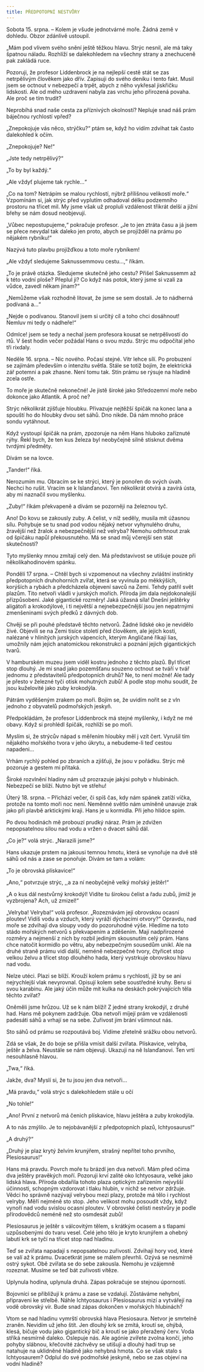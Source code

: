 ```yaml
---
title: PŘEDPOTOPNÍ NESTVŮRY
---
```


Sobota 15. srpna. – Kolem je všude jednotvárné moře. Žádná země v dohledu. Obzor zdánlivě ustoupil.

„Mám pod vlivem svého snění ještě těžkou hlavu. Strýc nesnil, ale má taky špatnou náladu. Rozhlíží se dalekohledem na všechny strany a znechuceně pak zakládá ruce.

Pozoruji, že profesor Liddenbrock je na nejlepší cestě stát se zas netrpělivým člověkem jako dřív. Zapisuji do svého deníku i tento fakt. Musil jsem se octnout v nebezpečí a trpět, abych z něho vykřesal jiskřičku lidskosti. Ale od mého uzdravení nabyla zas vrchu jeho přirozená povaha. Ale proč se tím trudit?

Neprobíhá snad naše cesta za příznivých okolností? Nepluje snad náš prám báječnou rychlostí vpřed?

„Znepokojuje vás něco, strýčku?“ ptám se, když ho vidím zdvihat tak často dalekohled k očím.

„Znepokojuje? Ne!“

„Jste tedy netrpělivý?“

„To by byl každý.“

„Ale vždyť plujeme tak rychle…“

„Co na tom? Netrápím se malou rychlostí, nýbrž přílišnou velikostí moře.“ Vzpomínám si, jak strýc před vyplutím odhadoval délku podzemního prostoru na třicet mil. My jsme však už propluli vzdálenost třikrát delší a jižní břehy se nám dosud neobjevují.

„Vůbec nepostupujeme,“ pokračuje profesor. „Je to jen ztráta času a já jsem se přece nevydal tak daleko jen proto, abych se projížděl na prámu po nějakém rybníku!“

Nazývá tuto plavbu projížďkou a toto moře rybníkem!

„Ale vždyť sledujeme Saknussemmovu cestu...,“ říkám.

„To je právě otázka. Sledujeme skutečně jeho cestu? Přišel Saknussemm až k této vodní ploše? Přeplul ji? Co když nás potok, který jsme si vzali za vůdce, zavedl někam jinam?“

„Nemůžeme však rozhodně litovat, že jsme se sem dostali. Je to nádherná podívaná a...“

„Nejde o podívanou. Stanovil jsem si určitý cíl a toho chci dosáhnout! Nemluv mi tedy o nádheře!“

Odmlce! jsem se tedy a nechal jsem profesora kousat se netrpělivostí do rtů. V šest hodin večer požádal Hans o svou mzdu. Strýc mu odpočítal jeho tři rixdaly.

Neděle 16. srpna. – Nic nového. Počasí stejné. Vítr lehce sílí. Po probuzení se zajímám především o intenzitu světla. Stále se totiž bojím, že elektrická zář potemni a pak zhasne. Není tomu tak. Stín prámu se rýsuje na hladině zcela ostře.

To moře je skutečně nekonečné! Je jistě široké jako Středozemní moře nebo dokonce jako Atlantik. A proč ne?

Strýc několikrát zjišťuje hloubku. Přivazuje nejtěžší špičák na konec lana a spouští ho do hloubky dvou set sáhů. Dno nikde. Dá nám mnoho práce sondu vytáhnout.

Když vystoupí špičák na prám, zpozoruje na něm Hans hluboko zaříznuté rýhy. Řekl bych, že ten kus železa byl neobyčejně silně stisknut dvěma tvrdými předměty.

Dívám se na lovce.

„Tander!“ říká.

Nerozumím mu. Obracím se ke strýci, který je ponořen do svých úvah. Nechci ho rušit. Vracím se k Islanďanovi. Ten několikrát otvírá a zavírá ústa, aby mi naznačil svou myšlenku.

„Zuby!“ říkám překvapeně a dívám se pozorněji na železnou tyč.

Ano! Do kovu se zakously zuby. A čelist, v níž seděly, musila mít úžasnou sílu. Pohybuje se tu snad pod vodou nějaký netvor vyhynulého druhu, žravější než žralok a nebezpečnější než velryba? Nemohu odtrhnout zrak od špičáku napůl překousnutého. Má se snad můj včerejší sen stát skutečností?

Tyto myšlenky mnou zmítají celý den. Má představivost se utišuje pouze při několikahodinovém spánku.

Pondělí 17 srpna. – Chtěl bych si vzpomenout na všechny zvláštní instinkty předpotopních druhohorních zvířat, která se vyvinula po měkkýších, korýších a rybách a předcházela objevení savců na Zemi. Tehdy patřil svět plazům. Tito netvoři vládli v jurských mořích. Příroda jim dala nejdokonalejší přizpůsobení. Jaké gigantické rozměry! Jaká úžasná síla! Dnešní ještěrky aligátoři a krokodýlové, i ti největší a nejnebezpečnější jsou jen nepatrnými zmenšeninami svých předků z dávných dob.

Chvěji se při pouhé představě těchto netvorů. Žádné lidské oko je nevidělo živé. Objevili se na Zemi tisíce století před člověkem, ale jejich kosti, nalézané v hlinitých jurských vápencích, kterým Angličané říkají lias, umožnily nám jejich anatomickou rekonstrukci a poznání jejich gigantických tvarů.

V hamburském muzeu jsem viděl kostru jednoho z těchto plazů. Byl třicet stop dlouhý. Je mi snad jako pozemšťanu souzeno octnout se tváří v tvář jednomu z představitelů předpotopních druhů? Ne, to není možné! Ale tady je přesto v železné tyči otisk mohutných zubů! A podle stop mohu soudit, že jsou kuželovité jako zuby krokodýla.

Pátrám vyděšeným zrakem po moři. Bojím se, že uvidím nořit se z vln jednoho z obyvatelů podmořských jeskyň.

Předpokládám, že profesor Liddenbrock má stejné myšlenky, i když ne mé obavy. Když si prohlédl špičák, rozhlíží se po moři.

Myslím si, že strýcův nápad s měřením hloubky měl j vzít čert. Vyrušil tím nějakého mořského tvora v jeho úkrytu, a nebudeme-li teď cestou napadeni…

Vrhám rychlý pohled po zbraních a zjišťuji, že jsou v pořádku. Strýc mě pozoruje a gestem mi přitaká.

Široké rozvlnění hladiny nám už prozrazuje jakýsi pohyb v hlubinách. Nebezpečí se blíží. Nutno být ve střehu!

Úterý 18. srpna. – Přichází večer, či spíš čas, kdy nám spánek zatíží víčka, protože na tomto moři noc není. Neměnné světlo nám umíněně unavuje zrak jako při plavbě arktickými kraji. Hans je u kormidla. Při jeho hlídce spím.

Po dvou hodinách mě probouzí prudký náraz. Prám je zdvižen nepopsatelnou silou nad vodu a vržen o dvacet sáhů dál.

„Co je?“ volá strýc. „Narazili jsme?“

Hans ukazuje prstem na jakousi temnou hmotu, která se vynořuje na dvě stě sáhů od nás a zase se ponořuje. Dívám se tam a volám:

„To je obrovská plískavice!“

„Ano,“ potvrzuje strýc, ,,a za ní neobyčejně velký mořský ještěr!“

„A o kus dál nestvůrný krokodýl! Vidíte tu širokou čelist a řadu zubů, jimiž je vyzbrojena? Ach, už zmizel!“

„Velryba! Velryba!“ volá profesor. „Rozeznávám její obrovskou ocasní ploutev! Vidíš vodu a vzduch, který vyráží dýchacími otvory?“ Opravdu, nad moře se zdvihají dva sloupy vody do pozoruhodné výše. Hledíme na toto stádo mořských netvorů s překvapením a zděšením. Mají nadpřirozené rozměry a nejmenší z nich by rozbil jediným skousnutím celý prám. Hans chce natočit kormidlo po větru, aby nebezpečným sousedům unikl. Ale na druhé straně prámu vidí další, neméně nebezpečné tvory, čtyřicet stop velkou želvu a třicet stop dlouhého hada, který vystrkuje obrovskou hlavu nad vodu.

Nelze utéci. Plazi se blíží. Krouží kolem prámu s rychlostí, jíž by se ani nejrychlejší vlak nevyrovnal. Opisují kolem sebe soustředné kruhy. Beru si svou karabinu. Ale jaký účin může mít kulka na deskách pokrývajících těla těchto zvířat?

Oněměli jsme hrůzou. Už se k nám blíží! Z jedné strany krokodýl, z druhé had. Hans mě pokynem zadržuje. Oba netvoři míjejí prám ve vzdálenosti padesáti sáhů a vrhají se na sebe. Zuřivost jim brání všimnout nás.

Sto sáhů od prámu se rozpoutává boj. Vidíme zřetelně srážku obou netvorů.

Zdá se však, že do boje se přišla vmísit další zvířata. Plískavice, velryba, ještěr a želva. Neustále se nám objevuji. Ukazuji na ně Islanďanovi. Ten vrtí nesouhlasně hlavou.

„Twa,“ říká.

Jakže, dva? Myslí si, že tu jsou jen dva netvoři…

„Má pravdu,“ volá strýc s dalekohledem stále u očí

„No tohle!“

„Ano! První z netvorů má čenich plískavice, hlavu ještěra a zuby krokodýla.

A to nás zmýlilo. Je to nejobávanější z předpotopních plazů, Ichtyosaurus!“

„A druhý?“

„Druhý je plaz krytý želvím krunýřem, strašný nepřítel toho prvního, Plesiosaurus!“

Hans má pravdu. Povrch moře tu brázdí jen dva netvoři. Mám před očima dva ještěry pravěkých moří. Pozoruji krví zalité oko Ichtyosaura, velké jako lidská hlava. Příroda obdařila tohoto plaza optickým zařízením nejvyšší účinnosti, schopným vzdorovat i tlaku hlubin, v nichž se netvor zdržuje. Vědci ho správně nazývají velrybou mezi plazy, protože má tělo i rychlost velryby. Měří nejméně sto stop. Jeho velikost mohu posoudit vždy, když vynoří nad vodu svislou ocasní ploutev. V obrovské čelisti nestvůry je podle přírodovědců neméně než sto osmdesát zubů!

Plesiosaurus je ještěr s válcovitým tělem, s krátkým ocasem a s tlapami uzpůsobenými do tvaru vesel. Celé jeho tělo je kryto krunýřem a ohebný labutí krk se tyčí na třicet stop nad hladinu.

Teď se zvířata napadají s nepopsatelnou zuřivostí. Zdvihají hory vod, které se valí až k prámu. Dvacetkrát jsme se málem převrhli. Ozývá se nesmírně ostrý sykot. Obě zvířata se do sebe zakousla. Nemohu je vzájemně rozeznat. Musíme se teď bát zuřivosti vítěze.

Uplynula hodina, uplynula druhá. Zápas pokračuje se stejnou úporností.

Bojovníci se přibližují k prámu a zase se vzdalují. Zůstáváme nehybní, připraveni ke střelbě. Náhle Ichtyosaurus i Plesiosaurus mizí a vytvářejí na vodě obrovský vír. Bude snad zápas dokončen v mořských hlubinách?

Vtom se nad hladinu vymrští obrovská hlava Plesiosaura. Netvor je smrtelně zraněn. Nevidím už jeho štít. Jen dlouhý krk se zmítá, kroutí se, ohýbá, klesá, bičuje vodu jako gigantický bič a kroutí se jako přeražený červ. Voda stříká nesmírně daleko. Oslepuje nás. Ale agónie zvířete zvolna končí, jeho pohyby slábnou, křečovité záchvěvy se utišují a dlouhý hadí trup se natahuje na uklidněné hladině jako nehybná hmota. Co se však stalo s Ichtyosaurem? Odplul do své podmořské jeskyně, nebo se zas objeví na vodní hladině?
